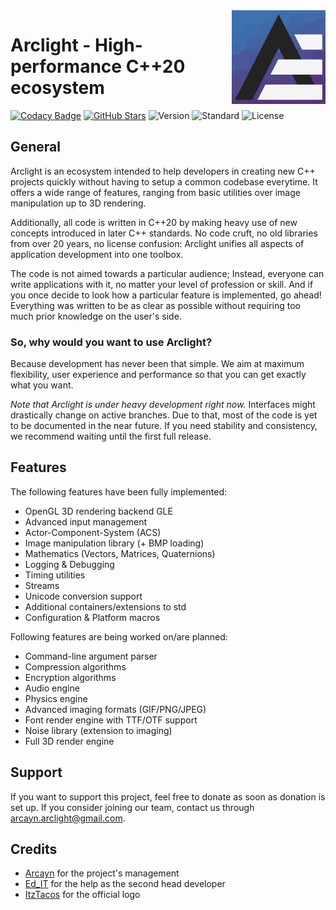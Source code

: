 <img src="assets/logo.png" height="150" align="right">

# Arclight - High-performance C++20 ecosystem

[![Codacy Badge](https://app.codacy.com/project/badge/Grade/424f1b0554d8435e90b66ee8bcca0c36)](https://www.codacy.com/gh/Arclight-Team/Arclight/dashboard?utm_source=github.com&amp;utm_medium=referral&amp;utm_content=Arclight-Team/Arclight&amp;utm_campaign=Badge_Grade)
[![GitHub Stars](https://badgen.net/github/stars/Arclight-Team/Arclight)](https://github.com/Arclight-Team/Arclight/stargazers/)
![Version](https://img.shields.io/badge/version-unreleased-yellow)
![Standard](https://img.shields.io/badge/C%2B%2B-20-blueviolet)
![License](https://img.shields.io/badge/license-none-red)

## General
Arclight is an ecosystem intended to help developers in creating new C++ projects quickly without having to setup a common codebase everytime.
It offers a wide range of features, ranging from basic utilities over image manipulation up to 3D rendering.

Additionally, all code is written in C++20 by making heavy use of new concepts introduced in later C++ standards.
No code cruft, no old libraries from over 20 years, no license confusion: Arclight unifies all aspects of application development into one toolbox.

The code is not aimed towards a particular audience; Instead, everyone can write applications with it, no matter your level of profession or skill.
And if you once decide to look how a particular feature is implemented, go ahead! Everything was written to be as clear as possible without requiring too much prior knowledge on the user's side.

### So, why would you want to use Arclight?

Because development has never been that simple. We aim at maximum flexibility, user experience and performance so that you can get exactly what you want.

*Note that Arclight is under heavy development right now.* Interfaces might drastically change on active branches.
Due to that, most of the code is yet to be documented in the near future. If you need stability and consistency, we recommend waiting until the first full release.

## Features
The following features have been fully implemented:
- OpenGL 3D rendering backend GLE
- Advanced input management
- Actor-Component-System (ACS)
- Image manipulation library (+ BMP loading)
- Mathematics (Vectors, Matrices, Quaternions)
- Logging & Debugging
- Timing utilities
- Streams
- Unicode conversion support
- Additional containers/extensions to std
- Configuration & Platform macros

Following features are being worked on/are planned:
- Command-line argument parser
- Compression algorithms
- Encryption algorithms
- Audio engine
- Physics engine
- Advanced imaging formats (GIF/PNG/JPEG)
- Font render engine with TTF/OTF support
- Noise library (extension to imaging)
- Full 3D render engine

## Support
If you want to support this project, feel free to donate as soon as donation is set up.
If you consider joining our team, contact us through arcayn.arclight@gmail.com. 

## Credits
- [Arcayn](https://github.com/Arcaiyn) for the project's management
- [Ed_IT](https://github.com/Ed-1T) for the help as the second head developer
- [ItzTacos](https://github.com/ItzTacosOfficial) for the official logo
